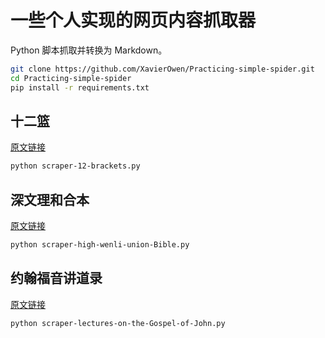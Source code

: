 # 一些个人实现的网页内容抓取器

Python 脚本抓取并转换为 Markdown。

```bash
git clone https://github.com/XavierOwen/Practicing-simple-spider.git
cd Practicing-simple-spider
pip install -r requirements.txt
```

## 十二篮

[原文链接](https://pages.uoregon.edu/fyin/%E7%81%B5%E7%B2%AE/%E5%8D%81%E4%BA%8C%E7%AF%AE/%E5%8D%81%E4%BA%8C%E7%AF%AE%20%E7%9B%AE%E5%BD%95.htm)

```bash
python scraper-12-brackets.py
```

## 深文理和合本

[原文链接](https://zh.wikisource.org/zh-hans/%E8%81%96%E7%B6%93_(%E6%96%87%E7%90%86%E5%92%8C%E5%90%88))

```bash
python scraper-high-wenli-union-Bible.py
```

## 约翰福音讲道录

[原文链接](https://www.newadvent.org/fathers/1701.htm)

```bash
python scraper-lectures-on-the-Gospel-of-John.py
```